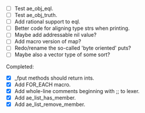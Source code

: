 - [ ] Test ae_obj_eql.
- [ ] Test ae_obj_truth.
- [ ] Add rational support to eql.
- [ ] Better code for aligning type strs when printing.
- [ ] Maybe add addressable nil value?
- [ ] Add macro version of map?
- [ ] Redo/rename the so-called 'byte oriented' puts?
- [ ] Maybe also a vector type of some sort?

Completed:
- [x] _fput methods should return ints.
- [x] Add FOR_EACH macro.
- [x] Add whole-line comments beginning with ;; to lexer.
- [x] Add ae_list_has_member.
- [x] Add ae_list_remove_member.
